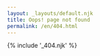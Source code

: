 ```yaml
---
layout: _layouts/default.njk
title: Oops! page not found
permalink: /en/404.html
---
```


{% include '_404.njk' %}